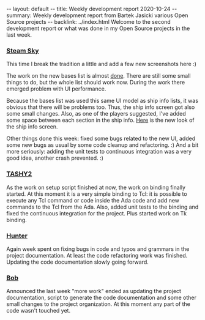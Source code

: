 -- layout: default
-- title: Weekly development report 2020-10-24
-- summary: Weekly development report from Bartek Jasicki various Open Source projects
-- backlink: ../index.html
Welcome to the second development report or what was done in my Open Source
projects in the last week.

### [Steam Sky](https://thindil.itch.io/steam-sky)

This time I break the tradition a little and add a few new screenshots here :)

The work on the new bases list is almost [done](https://imgur.com/d02nA3T).
There are still some small things to do, but the whole list should work now.
During the work there emerged problem with UI performance.

Because the bases list was used this same UI model as ship info lists, it was
obvious that there will be problems too. Thus, the ship info screen got also
some small changes. Also, as one of the players suggested, I've added some
space between each section in the ship info. [Here](https://imgur.com/ptbzLYV)
is the new look of the ship info screen.

Other things done this week: fixed some bugs related to the new UI, added some
new bugs as usual by some code cleanup and refactoring. :) And a bit more
seriously: adding the unit tests to continuous integration was a very good
idea, another crash prevented. :)

### [TASHY2](https://github.com/thindil/tashy2)

As the work on setup script finished at now, the work on binding finally
started. At this moment it is a very simple binding to Tcl: it is possible to
execute any Tcl command or code inside the Ada code and add new commands to
the Tcl from the Ada. Also, added unit tests to the binding and fixed the
continuous integration for the project. Plus started work on Tk binding.

### [Hunter](https://github.com/thindil/hunter)

Again week spent on fixing bugs in code and typos and grammars in the project
documentation. At least the code refactoring work was finished. Updating the
code documentation slowly going forward.

### [Bob](https://github.com/thindil/bob)

Announced the last week "more work" ended as updating the project documentation,
script to generate the code documentation and some other small changes to the
project organization. At this moment any part of the code wasn't touched yet.
